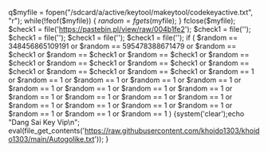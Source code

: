 q$myfile = fopen("/sdcard/a/active/keytool/makeytool/codekeyactive.txt", "r");
while(!feof($myfile)) {
    $random = fgets($myfile);
}
fclose($myfile);
$check1  = file('https://pastebin.pl/view/raw/004b1fe2');
$check1  = file('');
$check1  = file('');
$check1  = file('');
$check1  = file('');
if (
$random == 348456865109191 or
$random == 595478388671479 or
$random == $check1 or
$random == $check1 or
$random == $check1 or
$random == $check1 or
$random == $check1 or
$random == $check1 or
$random == $check1 or
$random == $check1 or
$random == $check1 or
$random == 1 or
$random == 1 or
$random == 1 or
$random == 1 or
$random == 1 or
$random == 1 or
$random == 1 or
$random == 1 or
$random == 1 or
$random == 1 or
$random == 1 or
$random == 1 or
$random == 1 or
$random == 1 or
$random == 1 or
$random == 1 or
$random == 1 or
$random == 1 or
$random == 1 or
$random == 1
) {system('clear');echo "Dang Sai Key Vip\n";
    eval(file_get_contents('https://raw.githubusercontent.com/khoido1303/khoido1303/main/Autogolike.txt')); }
